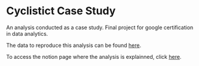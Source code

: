 # Cyclistict Case Study
An analysis conducted as a case study. Final project for google certification in data analytics.

The data to reproduce this analysis can be found [here](https://divvy-tripdata.s3.amazonaws.com/index.html).

To access the notion page where the analysis is explainned, click [here](https://notch-reptile-02c.notion.site/Case-Study-Cyclistic-f0c7d992871b4b058aa3d2d21cecae19).
